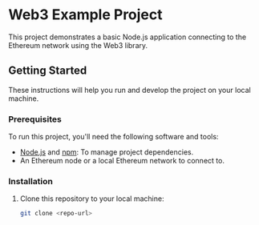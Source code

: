 # Web3 Example Project

This project demonstrates a basic Node.js application connecting to the Ethereum network using the Web3 library.

## Getting Started

These instructions will help you run and develop the project on your local machine.

### Prerequisites

To run this project, you'll need the following software and tools:

- [Node.js](https://nodejs.org/) and [npm](https://www.npmjs.com/): To manage project dependencies.
- An Ethereum node or a local Ethereum network to connect to.

### Installation

1. Clone this repository to your local machine:

   ```bash
   git clone <repo-url>
